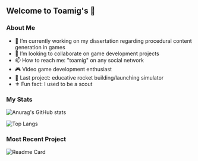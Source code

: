 
<!-- **toamig/toamig** is a ✨ _special_ ✨ repository because its `README.md` (this file) appears on your GitHub profile. -->

## Welcome to Toamig's 👋

### About Me

- 🥽 I’m currently working on my dissertation regarding procedural content generation in games
- 👯 I’m looking to collaborate on game development projects
- 📫 How to reach me: "toamig" on any social network
- 🎮 Video game development enthusiast
- 🚀 Last project: educative rocket building/launching simulator
- ⚜️ Fun fact: I used to be a scout

### My Stats

![Anurag's GitHub stats](https://github-readme-stats.vercel.app/api?username=toamig&count_private=true&theme=react)

![Top Langs](https://github-readme-stats.vercel.app/api/top-langs/?username=toamig&layout=compact&theme=react)

### Most Recent Project

![Readme Card](https://github-readme-stats.vercel.app/api/pin/?username=toamig&repo=Augmented-Tower-Defense&theme=react)
